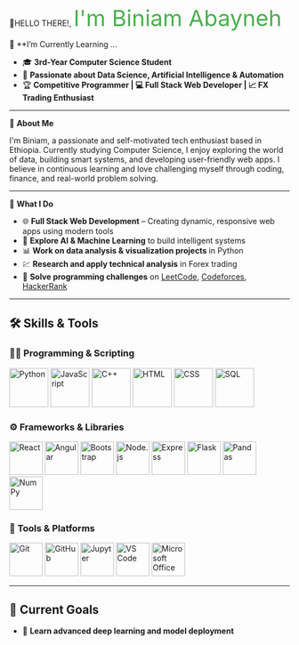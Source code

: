    👋HELLO THERE!,
                                    <span style="color: #4CAF50; font-size:40px;"> I'm Biniam Abayneh</span>





 🌱 **I’m Currently Learning ...





 
 
- 🎓 **3rd-Year Computer Science Student**  
- 🤖 **Passionate about Data Science, Artificial Intelligence & Automation**  
- 🏆 **Competitive Programmer | 💻 Full Stack Web Developer | 📈 FX Trading Enthusiast**

---

🧠 **About Me**

I'm Biniam, a passionate and self-motivated tech enthusiast based in Ethiopia. Currently studying Computer Science, I enjoy exploring the world of data, building smart systems, and developing user-friendly web apps. I believe in continuous learning and love challenging myself through coding, finance, and real-world problem solving.

---

 💼 **What I Do**

- 🌐 **Full Stack Web Development** – Creating dynamic, responsive web apps using modern tools  
- 🧠 **Explore AI & Machine Learning** to build intelligent systems  
- 📊 **Work on data analysis & visualization projects** in Python  
- 💹 **Research and apply technical analysis** in Forex trading  
- 🧩 **Solve programming challenges** on [LeetCode](https://leetcode.com/), [Codeforces](https://codeforces.com/), [HackerRank](https://www.hackerrank.com/)

---

## 🛠 **Skills & Tools**

### 👨‍💻 **Programming & Scripting**
<p align="left">
    <img src="https://cdn.jsdelivr.net/gh/devicons/devicon/icons/python/python-original.svg" width="70" alt="Python"/>
    <img src="https://cdn.jsdelivr.net/gh/devicons/devicon/icons/javascript/javascript-original.svg" width="70" alt="JavaScript"/>
    <img src="https://cdn.jsdelivr.net/gh/devicons/devicon/icons/cplusplus/cplusplus-original.svg" width="70" alt="C++"/>
    <img src="https://cdn.jsdelivr.net/gh/devicons/devicon/icons/html5/html5-original.svg" width="70" alt="HTML"/>
    <img src="https://cdn.jsdelivr.net/gh/devicons/devicon/icons/css3/css3-original.svg" width="70" alt="CSS"/>
    <img src="https://cdn.jsdelivr.net/gh/devicons/devicon/icons/sqlite/sqlite-original.svg" width="70" alt="SQL"/>
</p>

### ⚙️ **Frameworks & Libraries**
<p align="left">
    <img src="https://cdn.jsdelivr.net/gh/devicons/devicon/icons/react/react-original.svg" width="60" alt="React"/>
    <img src="https://cdn.jsdelivr.net/gh/devicons/devicon/icons/angularjs/angularjs-original.svg" width="60" alt="Angular"/>
    <img src="https://cdn.jsdelivr.net/gh/devicons/devicon/icons/bootstrap/bootstrap-original.svg" width="60" alt="Bootstrap"/>
    <img src="https://cdn.jsdelivr.net/gh/devicons/devicon/icons/nodejs/nodejs-original.svg" width="60" alt="Node.js"/>
    <img src="https://cdn.jsdelivr.net/gh/devicons/devicon/icons/express/express-original.svg" width="60" alt="Express"/>
    <img src="https://cdn.jsdelivr.net/gh/devicons/devicon/icons/flask/flask-original.svg" width="60" alt="Flask"/>
    <img src="https://cdn.jsdelivr.net/gh/devicons/devicon/icons/pandas/pandas-original.svg" width="60" alt="Pandas"/>
    <img src="https://cdn.jsdelivr.net/gh/devicons/devicon/icons/numpy/numpy-original.svg" width="60" alt="NumPy"/>
</p>

### 🧰 **Tools & Platforms**
<p align="left">
    <img src="https://cdn.jsdelivr.net/gh/devicons/devicon/icons/git/git-original.svg" width="60" alt="Git"/>
    <img src="https://cdn.jsdelivr.net/gh/devicons/devicon/icons/github/github-original.svg" width="60" alt="GitHub"/>
    <img src="https://cdn.jsdelivr.net/gh/devicons/devicon/icons/jupyter/jupyter-original.svg" width="60" alt="Jupyter"/>
    <img src="https://cdn.jsdelivr.net/gh/devicons/devicon/icons/vscode/vscode-original.svg" width="60" alt="VS Code"/>
    <img src="https://upload.wikimedia.org/wikipedia/commons/4/4f/Microsoft_Office_Logo_%282013–2019%29.svg" width="60" alt="Microsoft Office"/>
</p>

---

## 🚀 **Current Goals**

- 📘 **Learn advanced deep learning and model deployment**

<!--
**biniabayneh/biniabayneh** is a ✨ _special_ ✨ repository because its `README.md` (this file) appears on your GitHub profile.

Here are some ideas to get you started:

- 🔭 I’m currently working on ...
- 🌱 I’m currently learning ...
- 👯 I’m looking to collaborate on ...
- 🤔 I’m looking for help with ...
- 💬 Ask me about ...
- 📫 How to reach me: ...
- 😄 Pronouns: ...
- ⚡ Fun fact: ...
-->
